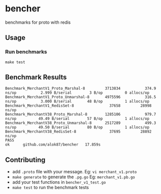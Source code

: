 # bencher
benchmarks for proto with redis

## Usage
### Run benchmarks
```
make test
```

## Benchmark Results
```
Benchmark_MerchantV1_Proto_Marshal-8      	 3713834	       374.9 ns/op	         2.999 B/serial	       3 B/op	       0 allocs/op
Benchmark_MerchantV1_Proto_Unmarshal-8    	 4975596	       316.5 ns/op	         3.000 B/serial	      48 B/op	       1 allocs/op
Benchmark_MerchantV1_RedisSet-8           	   37658	     28998 ns/op
Benchmark_MerchantV38_Proto_Marshal-8     	 1285106	       979.7 ns/op	        49.49 B/serial	      57 B/op	       1 allocs/op
Benchmark_MerchantV38_Proto_Unmarshal-8   	 2517289	       499.3 ns/op	        49.50 B/serial	      80 B/op	       1 allocs/op
Benchmark_MerchantV38_RedisSet-8          	   37695	     28892 ns/op
PASS
ok  	github.com/alok87/bencher	17.859s
```

## Contributing

- add `.proto` file with your message. Eg: `vi merchant_v1.proto`
- `make generate` to generate the `.pg.go` Eg: `merchant_v1.pb.go`
- add your test functions in `bencher_v1_test.go`
- `make test` to run the benchmark tests